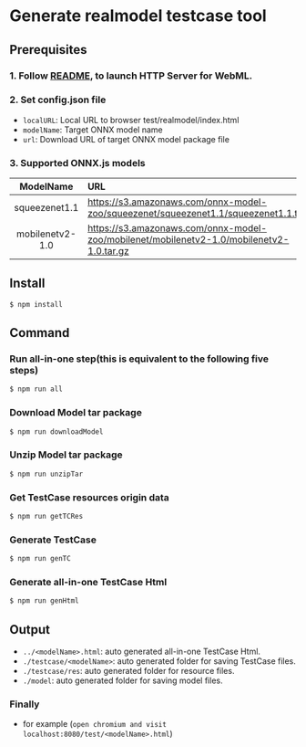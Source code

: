 # Generate realmodel testcase tool 

## Prerequisites

### 1. Follow [README](https://github.com/intel/webml-polyfill/blob/master/README.md), to launch HTTP Server for WebML.

### 2. Set config.json file

* `localURL`: Local URL to browser test/realmodel/index.html
* `modelName`: Target ONNX model name 
* `url`: Download URL of target ONNX model package file


### 3. Supported ONNX.js models

|  ModelName |   URL   |
|  :---:  |  :---  |
|  squeezenet1.1  |   https://s3.amazonaws.com/onnx-model-zoo/squeezenet/squeezenet1.1/squeezenet1.1.tar.gz  | 
|  mobilenetv2-1.0  |   https://s3.amazonaws.com/onnx-model-zoo/mobilenet/mobilenetv2-1.0/mobilenetv2-1.0.tar.gz  |

## Install
```sh
$ npm install
```

## Command

### Run all-in-one step(this is equivalent to the following five steps)
```sh
$ npm run all
```

### Download Model tar package
```sh
$ npm run downloadModel
```

### Unzip Model tar package
```sh
$ npm run unzipTar
```

### Get TestCase resources origin data
```sh
$ npm run getTCRes
```

### Generate TestCase
```sh
$ npm run genTC
```

### Generate all-in-one TestCase Html
```sh
$ npm run genHtml
```


## Output
* `../<modelName>.html`: auto generated all-in-one TestCase Html.
* `./testcase/<modelName>`: auto generated folder for saving TestCase files.
* `./testcase/res`: auto generated folder for resource files.
* `./model`: auto generated folder for saving model files.



### Finally
* for example (`open chromium and visit localhost:8080/test/<modelName>.html`)
